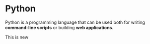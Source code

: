 # Python

Python is a programming language that can be used both for writing **command-line scripts** or building **web applications**.

This is new